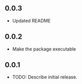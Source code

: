 ## 0.0.3
* Updated README
## 0.0.2
* Make the package executable

## 0.0.1

* TODO: Describe initial release.
